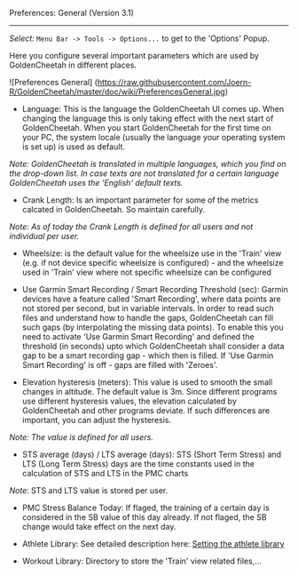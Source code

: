 Preferences: General (Version 3.1)
***

_Select:_ `Menu Bar -> Tools -> Options...` to get to the 'Options' Popup.

Here you configure several important parameters which are used by GoldenCheetah in different places. 

![Preferences General] (https://raw.githubusercontent.com/Joern-R/GoldenCheetah/master/doc/wiki/PreferencesGeneral.jpg)

* Language: This is the language the GoldenCheetah UI comes up. When changing the language this is only taking effect with the next start of GoldenCheetah. When you start GoldenCheetah for the first time on your PC, the system locale (usually the language your operating system is set up) is used as default.

_Note: GoldenCheetah is translated in multiple languages, which you find on the drop-down list. In case texts are not translated for a certain language GoldenCheetah uses the 'English' default texts._

* Crank Length: Is an important parameter for some of the metrics calcated in GoldenCheetah. So maintain carefully.

_Note: As of today the Crank Length is defined for all users and not individual per user._

* Wheelsize: is the default value for the wheelsize use in the 'Train' view (e.g. if not device specific wheelsize is configured) - and the wheelsize used in 'Train' view where not specific wheelsize can be configured

* Use Garmin Smart Recording / Smart Recording Threshold (sec): Garmin devices have a feature called 'Smart Recording', where data points are not stored per second, but in variable intervals. In order to read such files and understand how to handle the gaps, GoldenCheetah can fill such gaps (by interpolating the missing data points). To enable this you need to activate 'Use Garmin Smart Recording' and defined the threshold (in seconds) upto which GoldenCheetah shall consider a data gap to be a smart recording gap - which then is filled. If 'Use Garmin Smart Recording' is off - gaps are filled with 'Zeroes'.

* Elevation hysteresis (meters): This value is used to smooth the small changes in altitude. The default value is 3m. Since different programs use different hysteresis values, the elevation calculated by GoldenCheetah and other programs deviate. If such differences are important, you can adjust the hysteresis.

_Note: The value is defined for all users._

* STS average (days) / LTS average (days): STS (Short Term Stress) and LTS (Long Term Stress) days are the time constants used in the calculation of STS and LTS in the PMC charts 

_Note_: STS and LTS value is stored per user. 

* PMC Stress Balance Today: If flaged, the training of a certain day is considered in the SB value of this day already. If not flaged, the SB change would take effect on the next day. 

* Athlete Library: See detailed description here: [Setting the athlete library](https://github.com/GoldenCheetah/GoldenCheetah/wiki/Special-Topics:-Setting-the-athlete-library)

* Workout Library: Directory to store the 'Train' view related files,... 



